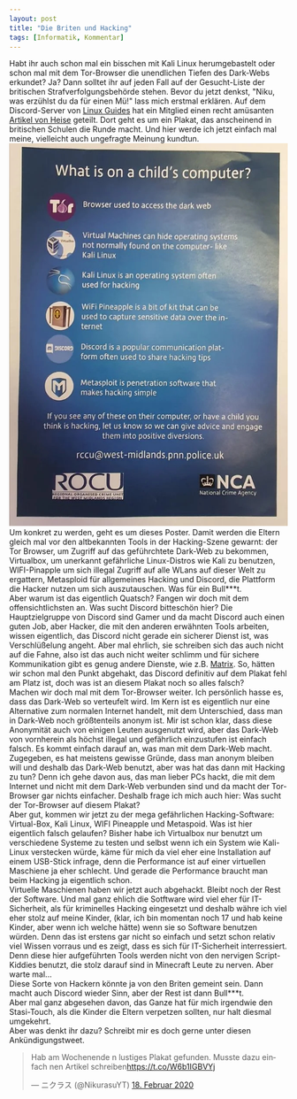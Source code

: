 ```yaml
---
layout: post
title: "Die Briten und Hacking"
tags: [Informatik, Kommentar]
---
```

Habt ihr auch schon mal ein bisschen mit Kali Linux herumgebastelt oder schon mal mit dem Tor-Browser die unendlichen Tiefen des Dark-Webs erkundet? Ja? Dann solltet ihr auf jeden Fall auf der Gesucht-Liste der britischen Strafverfolgungsbeh&ouml;rde stehen.<!--more-->
Bevor du jetzt denkst, "Niku, was erz&uuml;hlst du da f&uuml;r einen M&uuml;!" lass mich erstmal erklären. Auf dem Discord-Server von [Linux Guides](https://www.linuxguides.de/) hat ein Mitglied einen recht am&uuml;santen [Artikel von Heise](https://www.heise.de/security/meldung/l-f-Achtung-Gefaehrliches-Kinderspielzeug-4660771.html) geteilt. Dort geht es um ein Plakat, das anscheinend in britischen Schulen die Runde macht. Und hier werde ich jetzt einfach mal meine, vielleicht auch ungefragte Meinung kundtun.<br>
![Poster](/assets\img\blog\Feb2020\Poster.jpg)<br>
Um konkret zu werden, geht es um dieses Poster. Damit werden die Eltern gleich mal vor den altbekannten Tools in der Hacking-Szene gewarnt: der Tor Browser, um Zugriff auf das gef&uuml;hrchtete Dark-Web zu bekommen, Virtualbox, um unerkannt gef&auml;hrliche Linux-Distros wie Kali zu benutzen, WIFI-Pinapple um sich illegal Zugriff auf alle WLans auf dieser Welt zu ergattern, Metasploid für allgemeines Hacking und Discord, die Plattform die Hacker nutzen um sich auszutauschen. Was für ein Bull&#42;&#42;&#42;t.<br>
Aber warum ist das eigentlich Quatsch? Fangen wir doch mit dem offensichtlichsten an. Was sucht Discord bittesch&ouml;n hier? Die Hauptzielgruppe von Discord sind Gamer und da macht Discord auch einen guten Job, aber Hacker, die mit den anderen erw&auml;hnten Tools arbeiten, wissen eigentlich, das Discord nicht gerade ein sicherer Dienst ist, was Verschl&uuml;&szlig;elung angeht. Aber mal ehrlich, sie schreiben sich das auch nicht auf die Fahne, also ist das auch nicht weiter schlimm und f&uuml;r sichere Kommunikation gibt es genug andere Dienste, wie z.B. [Matrix](https://matrix.org/). So, h&auml;tten wir schon mal den Punkt abgehakt, das Discord definitiv auf dem Plakat fehl am Platz ist, doch was ist an diesem Plakat noch so alles falsch?<br>
Machen wir doch mal mit dem Tor-Browser weiter. Ich pers&ouml;nlich hasse es, dass das Dark-Web so verteufelt wird. Im Kern ist es eigentlich nur eine Alternative zum normalen Internet handelt, mit dem Unterschied, dass man in Dark-Web noch gr&ouml;&szlig;tenteils anonym ist. Mir ist schon klar, dass diese Anonymit&auml;t auch von einigen Leuten ausgenutzt wird, aber das Dark-Web von vornherein als h&ouml;chst illegal und gef&auml;hrlich einzustufen ist einfach falsch. Es kommt einfach darauf an, was man mit dem Dark-Web macht. Zugegeben, es hat meistens gewisse Gr&uuml;nde, dass man anonym bleiben will und deshalb das Dark-Web benutzt, aber was hat das dann mit Hacking zu tun? Denn ich gehe davon aus, das man lieber PCs hackt, die mit dem Internet und nicht mit dem Dark-Web verbunden sind und da macht der Tor-Browser gar nichts einfacher. Deshalb frage ich mich auch hier: Was sucht der Tor-Browser auf diesem Plakat?<br>
Aber gut, kommen wir jetzt zu der mega gefährlichen Hacking-Software: Virtual-Box, Kali Linux, WIFI Pineapple und Metaspoid. Was ist hier eigentlich falsch gelaufen? Bisher habe ich Virtualbox nur benutzt um verschiedene Systeme zu testen und selbst wenn ich ein System wie Kali-Linux verstecken w&uuml;rde, k&auml;me f&uuml;r mich da viel eher eine Installation auf einem USB-Stick infrage, denn die Performance ist auf einer virtuellen Maschiene ja eher schlecht. Und gerade die Performance braucht man beim Hacking ja eigentlich schon.<br>
Virtuelle Maschienen haben wir jetzt auch abgehackt. Bleibt noch der Rest der Software. Und mal ganz ehlich die Sotftware wird viel eher f&uuml;r IT-Sicherheit, als f&uuml;r kriminelles Hacking eingesetzt und deshalb w&auml;hre ich viel eher stolz auf meine Kinder, (klar, ich bin momentan noch 17 und hab keine Kinder, aber wenn ich welche hätte) wenn sie so Software benutzen w&uuml;rden. Denn das ist erstens gar nicht so einfach und setzt schon relativ viel Wissen vorraus und es zeigt, dass es sich f&uuml;r IT-Sicherheit interressiert. Denn diese hier aufgef&uuml;hrten Tools werden nicht von den nervigen Script-Kiddies benutzt, die stolz darauf sind in Minecraft Leute zu nerven. Aber warte mal...<br>
Diese Sorte von Hackern könnte ja von den Briten gemeint sein. Dann macht auch Discord wieder Sinn, aber der Rest ist dann Bull&#42;&#42;&#42;t.<br>
Aber mal ganz abgesehen davon, das Ganze hat f&uuml;r mich irgendwie den Stasi-Touch, als die Kinder die Eltern verpetzen sollten, nur halt diesmal umgekehrt.<br>
Aber was denkt ihr dazu? Schreibt mir es doch gerne unter diesen Ank&uuml;ndigungstweet.
<blockquote class="twitter-tweet" data-lang="de"><p lang="de" dir="ltr">Hab am Wochenende n lustiges Plakat gefunden. Musste dazu einfach nen Artikel schreiben<a href="https://t.co/W6b1IGBVYj">https://t.co/W6b1IGBVYj</a></p>&mdash; ニクラス (@NikurasuYT) <a href="https://twitter.com/NikurasuYT/status/1229813517622169600?ref_src=twsrc%5Etfw">18. Februar 2020</a></blockquote> <script async src="https://platform.twitter.com/widgets.js" charset="utf-8"></script> 